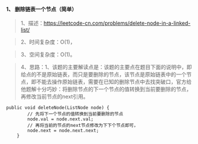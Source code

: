 #### 1、 删除链表一个节点（简单）
> 1、描述：https://leetcode-cn.com/problems/delete-node-in-a-linked-list/

> 2、时间复杂度：O(1)，

> 3、空间复杂度：O(1)。

> 4、思路：1、该题的主要解读点是：该题的主要点在题目下面的说明中，即给点的不是原始链表，而只是要删除的节点，该节点是原始链表中的一个节点，即不能去操作原始链表，需要在已知的删除节点中去找突破口，官方给他题解十分巧妙：将删除节点的下一个节点的值转换到当前要删除的节点，再修改当前节点的next引用。

```
public void deleteNode(ListNode node) {
        // 先将下一个节点的值转换到当前要删除的节点
        node.val = node.next.val;
        // 再将当前的节点的next节点修改为下下个节点即可，
        node.next = node.next.next;
    }
```
